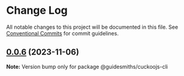 # Change Log

All notable changes to this project will be documented in this file.
See [Conventional Commits](https://conventionalcommits.org) for commit guidelines.

## [0.0.6](https://github.com/guidesmiths/cuckoojs/compare/v0.0.4...v0.0.6) (2023-11-06)

**Note:** Version bump only for package @guidesmiths/cuckoojs-cli
